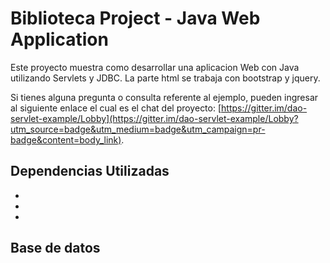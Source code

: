 # Biblioteca Project - Java Web Application

Este proyecto muestra como desarrollar una aplicacion Web con Java utilizando Servlets y JDBC.
La parte html se trabaja con bootstrap y jquery.

Si tienes alguna pregunta o consulta referente al ejemplo,
pueden ingresar al siguiente enlace el cual es el chat del proyecto:
[https://gitter.im/dao-servlet-example/Lobby](https://gitter.im/dao-servlet-example/Lobby?utm_source=badge&utm_medium=badge&utm_campaign=pr-badge&content=body_link).

## Dependencias Utilizadas

* 
*
* 

## Base de datos

